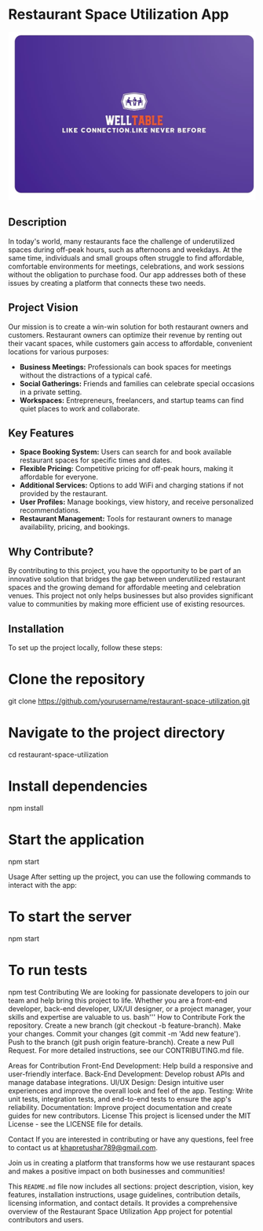 # Restaurant Space Utilization App
![Restaurant Space Utilization App](Research/logo.jpeg)

## Description

In today's world, many restaurants face the challenge of underutilized spaces during off-peak hours, such as afternoons and weekdays. At the same time, individuals and small groups often struggle to find affordable, comfortable environments for meetings, celebrations, and work sessions without the obligation to purchase food. Our app addresses both of these issues by creating a platform that connects these two needs.

## Project Vision

Our mission is to create a win-win solution for both restaurant owners and customers. Restaurant owners can optimize their revenue by renting out their vacant spaces, while customers gain access to affordable, convenient locations for various purposes:

- **Business Meetings:** Professionals can book spaces for meetings without the distractions of a typical café.
- **Social Gatherings:** Friends and families can celebrate special occasions in a private setting.
- **Workspaces:** Entrepreneurs, freelancers, and startup teams can find quiet places to work and collaborate.

## Key Features

- **Space Booking System:** Users can search for and book available restaurant spaces for specific times and dates.
- **Flexible Pricing:** Competitive pricing for off-peak hours, making it affordable for everyone.
- **Additional Services:** Options to add WiFi and charging stations if not provided by the restaurant.
- **User Profiles:** Manage bookings, view history, and receive personalized recommendations.
- **Restaurant Management:** Tools for restaurant owners to manage availability, pricing, and bookings.

## Why Contribute?

By contributing to this project, you have the opportunity to be part of an innovative solution that bridges the gap between underutilized restaurant spaces and the growing demand for affordable meeting and celebration venues. This project not only helps businesses but also provides significant value to communities by making more efficient use of existing resources.

## Installation

To set up the project locally, follow these steps:


# Clone the repository
git clone https://github.com/yourusername/restaurant-space-utilization.git

# Navigate to the project directory
cd restaurant-space-utilization

# Install dependencies
npm install

# Start the application
npm start

Usage
After setting up the project, you can use the following commands to interact with the app:
# To start the server
npm start

# To run tests
npm test
Contributing
We are looking for passionate developers to join our team and help bring this project to life. Whether you are a front-end developer, back-end developer, UX/UI designer, or a project manager, your skills and expertise are valuable to us.
bash'''
How to Contribute
Fork the repository.
Create a new branch (git checkout -b feature-branch).
Make your changes.
Commit your changes (git commit -m 'Add new feature').
Push to the branch (git push origin feature-branch).
Create a new Pull Request.
For more detailed instructions, see our CONTRIBUTING.md file.

Areas for Contribution
Front-End Development: Help build a responsive and user-friendly interface.
Back-End Development: Develop robust APIs and manage database integrations.
UI/UX Design: Design intuitive user experiences and improve the overall look and feel of the app.
Testing: Write unit tests, integration tests, and end-to-end tests to ensure the app's reliability.
Documentation: Improve project documentation and create guides for new contributors.
License
This project is licensed under the MIT License - see the LICENSE file for details.

Contact
If you are interested in contributing or have any questions, feel free to contact us at khapretushar789@gmail.com.

Join us in creating a platform that transforms how we use restaurant spaces and makes a positive impact on both businesses and communities!

This `README.md` file now includes all sections: project description, vision, key features, installation instructions, usage guidelines, contribution details, licensing information, and contact details. It provides a comprehensive overview of the Restaurant Space Utilization App project for potential contributors and users.
